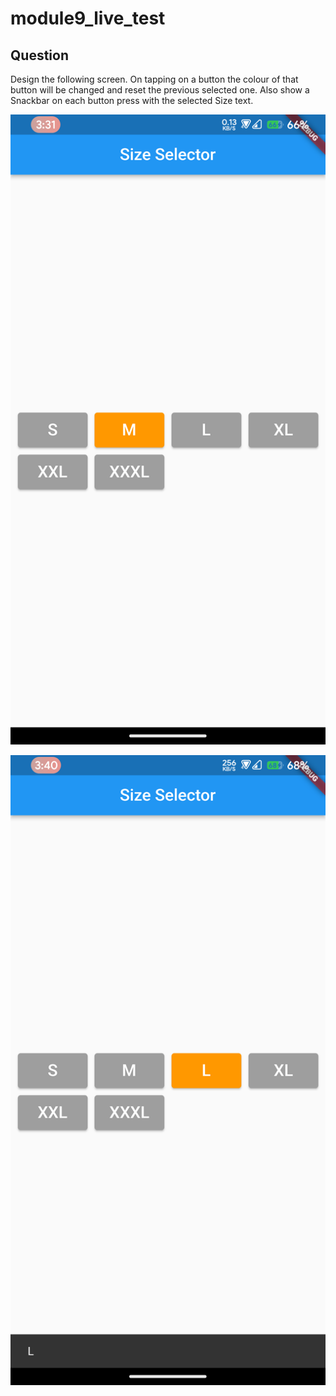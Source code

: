 # module9_live_test

## Question

Design the following screen. On tapping on a button the colour of that button will be changed and reset the previous selected one. Also show a Snackbar on each button press with the selected Size text.

 ![Alt text](Screenshot_20231007-033145_flutter_live_test.png)

 ![Alt text](Screenshot_20231007-034021_flutter_live_test.png)
